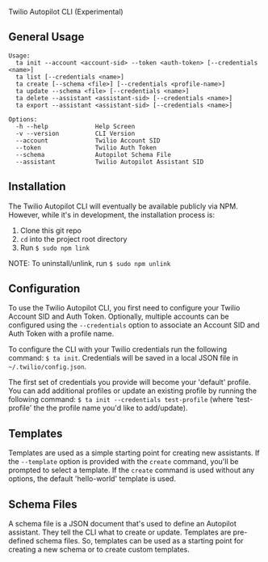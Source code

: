 Twilio Autopilot CLI (Experimental)

## General Usage

```
Usage:
  ta init --account <account-sid> --token <auth-token> [--credentials <name>]
  ta list [--credentials <name>]
  ta create [--schema <file>] [--credentials <profile-name>]
  ta update --schema <file> [--credentials <name>]
  ta delete --assistant <assistant-sid> [--credentials <name>]
  ta export --assistant <assistant-sid> [--credentials <name>]

Options:
  -h --help             Help Screen
  -v --version          CLI Version
  --account             Twilio Account SID
  --token               Twilio Auth Token
  --schema              Autopilot Schema File
  --assistant           Twilio Autopilot Assistant SID
```
## Installation
The Twilio Autopilot CLI will eventually be available publicly via NPM. However, while it's in development, the installation process is:

 1. Clone this git repo
 2. `cd` into the project root directory
 3. Run `$ sudo npm link`

NOTE: To uninstall/unlink, run `$ sudo npm unlink`

## Configuration
To use the Twilio Autopilot CLI, you first need to configure your Twilio Account SID and Auth Token. Optionally, multiple accounts can be configured using the `--credentials` option to associate an Account SID and Auth Token with a profile name. 

To configure the CLI with your Twilio credentials run the following command: `$ ta init`. Credentials will be saved in a local JSON file in `~/.twilio/config.json`.

The first set of credentials you provide will become your 'default' profile. You can add additional profiles or update an existing profile by running the following command: `$ ta init --credentials test-profile` (where 'test-profile' the the profile name you'd like to add/update).

## Templates 
Templates are used as a simple starting point for creating new assistants. If the `--template` option is provided with the `create` command, you'll be prompted to select a template. If the `create` command is used without any options, the default 'hello-world' template is used.

## Schema Files
A schema file is a JSON document that's used to define an Autopilot assistant. They tell the CLI what to create or update. Templates are pre-defined schema files. So, templates can be used as a starting point for creating a new schema or to create custom templates.
